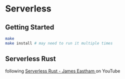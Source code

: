 # Serverless

## Getting Started

```sh
make
make install # may need to run it multiple times
```

## Serverless Rust

following [
  Serverless Rust - James Eastham
](https://www.youtube.com/playlist?list=PLCOG9xkUD90KQ1IPQT_m1NbPRXXRFb63s)
on YouTube

